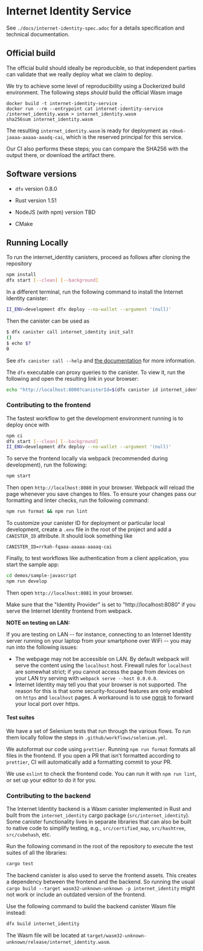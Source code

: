 # Internet Identity Service

See `./docs/internet-identity-spec.adoc` for a details specification and technical
documentation.

## Official build

The official build should ideally be reproducible, so that independent parties
can validate that we really deploy what we claim to deploy.

We try to achieve some level of reproducibility using a Dockerized build
environment. The following steps _should_ build the official Wasm image

    docker build -t internet-identity-service .
    docker run --rm --entrypoint cat internet-identity-service /internet_identity.wasm > internet_identity.wasm
    sha256sum internet_identity.wasm

The resulting `internet_identity.wasm` is ready for deployment as
`rdmx6-jaaaa-aaaaa-aaadq-cai`, which is the reserved principal for this service.

Our CI also performs these steps; you can compare the SHA256 with the output there, or download the artifact there.



## Software versions

- `dfx` version 0.8.0

- Rust version 1.51

- NodeJS (with npm) version TBD

- CMake

## Running Locally

To run the internet_identity canisters, proceed as follows after cloning the repository

```bash
npm install
dfx start [--clean] [--background]
```

In a different terminal, run the following command to install the Internet Identity canister:

```bash
II_ENV=development dfx deploy --no-wallet --argument '(null)'
```

Then the canister can be used as

```bash
$ dfx canister call internet_identity init_salt
()
$ echo $?
0
```

See `dfx canister call --help` and [the documentation](https://sdk.dfinity.org/docs/developers-guide/cli-reference/dfx-canister.html#_examples) for more information.

The `dfx` executable can proxy queries to the canister. To view it, run the following and open the resulting link in your browser:

```bash
echo "http://localhost:8000?canisterId=$(dfx canister id internet_identity)"
```

### Contributing to the frontend

The fastest workflow to get the development environment running is to deploy once with

```bash
npm ci
dfx start [--clean] [--background]
II_ENV=development dfx deploy --no-wallet --argument '(null)'
```

To serve the frontend locally via webpack (recommended during development), run
the following:

```bash
npm start
```

Then open `http://localhost:8080` in your browser. Webpack will reload the page whenever you save changes to files. To ensure your changes pass our formatting and linter checks, run the following command:

```bash
npm run format && npm run lint
```

To customize your canister ID for deployment or particular local development, create a `.env` file in the root of the project and add a `CANISTER_ID` attribute. It should look something like
```
CANISTER_ID=rrkah-fqaaa-aaaaa-aaaaq-cai
```

Finally, to test workflows like authentication from a client application, you start the sample app:

```bash
cd demos/sample-javascript
npm run develop
```

Then open `http://localhost:8081` in your browser.

Make sure that the "Identity Provider" is set to "http://localhost:8080" if you
serve the Internet Identity frontend from webpack.

**NOTE on testing on LAN:**

If you are testing on LAN -- for instance, connecting to an Internet Identity
server running on your laptop from your smartphone over WiFi -- you may run
into the following issues:

* The webpage may not be accessible on LAN. By default webpack will serve the
  content using the `localhost` host. Firewall rules for `localhost` are
  somewhat strict; if you cannot access the page from devices on your LAN try
  serving with `webpack serve --host 0.0.0.0`.
* Internet Identity may tell you that your browser is not supported. The reason
  for this is that some security-focused features are only enabled on `https`
  and `localhost` pages. A workaround is to use [ngrok](http://ngrok.com) to
  forward your local port over https.

#### Test suites

We have a set of Selenium tests that run through the various flows. To run them locally follow the steps in `.github/workflows/selenium.yml`.

We autoformat our code using `prettier`. Running `npm run format` formats all files in the frontend.
If you open a PR that isn't formatted according to `prettier`, CI will automatically add a formatting commit to your PR.

We use `eslint` to check the frontend code. You can run it with `npm run lint`, or set up your editor to do it for you.


### Contributing to the backend

The Internet Identity backend is a Wasm canister implemented in Rust and built from the `internet_identity` cargo package (`src/internet_identity`).
Some canister functionality lives in separate libraries that can also be built to native code to simplify testing, e.g., `src/certified_map`, `src/hashtree`, `src/cubehash`, etc.

Run the following command in the root of the repository to execute the test suites of all the libraries:

```bash
cargo test
```

The backend canister is also used to serve the frontend assets.
This creates a dependency between the frontend and the backend.
So running the usual `cargo build --target wasm32-unknown-unknown -p internet_identity` might not work or include an outdated version of the frontend.

Use the following command to build the backend canister Wasm file instead:

```bash
dfx build internet_identity
```

The Wasm file will be located at `target/wasm32-unknown-unknown/release/internet_identity.wasm`.
